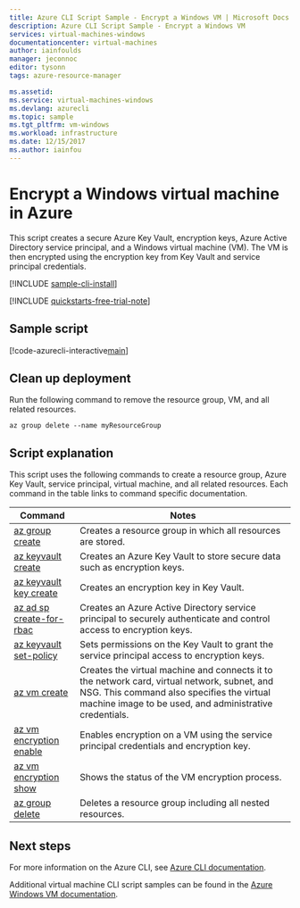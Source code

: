 ```yaml
---
title: Azure CLI Script Sample - Encrypt a Windows VM | Microsoft Docs
description: Azure CLI Script Sample - Encrypt a Windows VM 
services: virtual-machines-windows
documentationcenter: virtual-machines
author: iainfoulds
manager: jeconnoc
editor: tysonn
tags: azure-resource-manager

ms.assetid:
ms.service: virtual-machines-windows
ms.devlang: azurecli
ms.topic: sample
ms.tgt_pltfrm: vm-windows
ms.workload: infrastructure
ms.date: 12/15/2017
ms.author: iainfou
---
```


# Encrypt a Windows virtual machine in Azure

This script creates a secure Azure Key Vault, encryption keys, Azure Active Directory service principal, and a Windows virtual machine (VM). The VM is then encrypted using the encryption key from Key Vault and service principal credentials.

[!INCLUDE [sample-cli-install](../../../includes/sample-cli-install.md)]

[!INCLUDE [quickstarts-free-trial-note](../../../includes/quickstarts-free-trial-note.md)]

## Sample script

[!code-azurecli-interactive[main](../../../cli_scripts/virtual-machine/encrypt-disks/encrypt_windows_vm.sh "Encrypt VM disks")]

## Clean up deployment 

Run the following command to remove the resource group, VM, and all related resources.

```azurecli
az group delete --name myResourceGroup
```

## Script explanation

This script uses the following commands to create a resource group, Azure Key Vault, service principal, virtual machine, and all related resources. Each command in the table links to command specific documentation.

| Command | Notes |
|---|---|
| [az group create](https://docs.microsoft.com/cli/azure/group#az_group_create) | Creates a resource group in which all resources are stored. |
| [az keyvault create](https://docs.microsoft.com/cli/azure/keyvault#az_keyvault_create) | Creates an Azure Key Vault to store secure data such as encryption keys. |
| [az keyvault key create](https://docs.microsoft.com/cli/azure/keyvault/key#az_keyvault_key_create) | Creates an encryption key in Key Vault. |
| [az ad sp create-for-rbac](https://docs.microsoft.com/cli/azure/ad/sp#az_ad_sp_create_for_rbac) | Creates an Azure Active Directory service principal to securely authenticate and control access to encryption keys. |
| [az keyvault set-policy](https://docs.microsoft.com/cli/azure/keyvault#az_keyvault_set_policy) | Sets permissions on the Key Vault to grant the service principal access to encryption keys. |
| [az vm create](https://docs.microsoft.com/cli/azure/vm#az_vm_create) | Creates the virtual machine and connects it to the network card, virtual network, subnet, and NSG. This command also specifies the virtual machine image to be used, and administrative credentials.  |
| [az vm encryption enable](https://docs.microsoft.com/cli/azure/vm/encryption#az_vm_encryption_enable) | Enables encryption on a VM using the service principal credentials and encryption key. |
| [az vm encryption show](https://docs.microsoft.com/cli/azure/vm/encryption#az_vm_encryption_show) | Shows the status of the VM encryption process. |
| [az group delete](https://docs.microsoft.com/cli/azure/vm/extension#az_vm_extension_set) | Deletes a resource group including all nested resources. |

## Next steps

For more information on the Azure CLI, see [Azure CLI documentation](https://docs.microsoft.com/cli/azure).

Additional virtual machine CLI script samples can be found in the [Azure Windows VM documentation](../windows/cli-samples.md?toc=%2fazure%2fvirtual-machines%windows%2ftoc.json).
